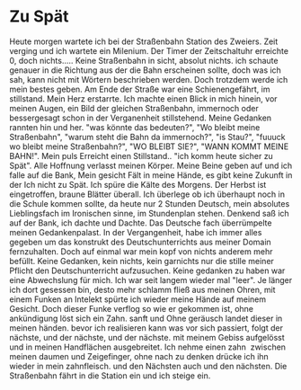 # Zu Spät
Heute morgen wartete ich bei der Straßenbahn Station des Zweiers. Zeit verging und ich wartete ein Milenium. Der Timer der Zeitschaltuhr erreichte 0, doch nichts..... Keine Straßenbahn in sicht, absolut nichts. ich schaute genauer in die Richtung aus der die Bahn erscheinen sollte, doch was ich sah, kann nicht mit Wörtern beschrieben werden. Doch trotzdem werde ich mein bestes geben. Am Ende der Straße war eine Schienengefährt, im stillstand. Mein Herz erstarrte. Ich machte einen Blick in mich hinein, vor meinen Augen, ein Bild der gleichen Straßenbahn, immernoch oder bessergesagt schon in der Verganenheit stillstehend. Meine Gedanken rannten hin und her. "was könnte das bedeuten?", "Wo bleibt meine Straßenbahn", "warum steht die Bahn da immernoch?", "is Stau?", "fuuuck wo bleibt meine Straßenbahn?", "WO BLEIBT SIE?", "WANN KOMMT MEINE BAHN!". Mein puls Erreicht einen Stillstand.. "ich komm heute sicher zu Spät". Alle Hoffnung verlasst meinen Körper. Meine Beine geben auf und ich falle auf die Bank, Mein gesicht Fält in meine Hände, es gibt keine Zukunft in der Ich nicht zu Spät. Ich spüre die Kälte des Morgens. Der Herbst ist eingetroffen, braune Blätter überall. Ich überlege ob ich überhaupt noch in die Schule kommen sollte, da heute nur 2 Stunden Deutsch, mein absolutes Lieblingsfach im Ironischen sinne, im Stundenplan stehen. Denkend saß ich auf der Bank, ich dachte und Dachte. Das Deutsche fach überrümpelte meinen Gedankenpalast. In der Vergangenheit, habe ich immer alles gegeben um das konstrukt des Deutschunterrichts aus meiner Domain fernzuhalten. Doch auf einmal war mein kopf von nichts anderem mehr befüllt. Keine Gedanken, kein nichts, kein garnichts nur die stille meiner Pflicht den Deutschunterricht aufzusuchen. Keine gedanken zu haben war eine Abwechslung für mich. Ich war seit langem wieder mal "leer". Je länger ich dort gesessen bin, desto mehr schlamm fließ aus meinen Ohren, mit einem Funken an Intelekt spürte ich wieder meine Hände auf meinem Gesicht. Doch dieser Funke verflog so wie er gekommen ist, ohne ankündigung löst sich ein Zahn. sanft und Ohne geräusch landet dieser in meinen händen. bevor ich realisieren kann was vor sich passiert, folgt der nächste, und der nächste, und der nächste. mit meinem Gebiss aufgelösst und in meinen Handflächen ausgebreitet. Ich nehme einen zahn  zwischen meinen daumen und Zeigefinger, ohne nach zu denken drücke ich ihn wieder in mein zahnfleisch. und den Nächsten auch und den nächsten. Die Straßenbahn fährt in die Station ein und ich steige ein.